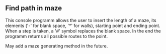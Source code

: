 ## Find path in maze

This console programm allows the user to insert the length of a maze, its elements ('-' for blank space, '*' for walls), starting point and ending point. When a step is taken, a '#' symbol replaces the blank space. In the end the programm returns all possible routes to the point.

May add a maze generating method in the future.